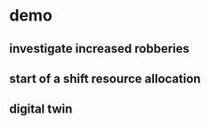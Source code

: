 # demo

## investigate increased robberies 

## start of a shift resource allocation

## digital twin

